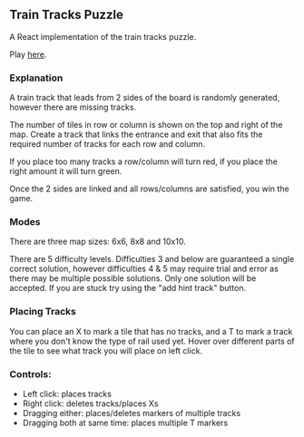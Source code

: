 <h2>Train Tracks Puzzle</h2>

<p>A React implementation of the train tracks puzzle.</p>

<p>Play <a href='https://morgan-sam.github.io/Train-Tracks-React/'>here</a>.</p>


<h3>Explanation</h3>
<p>A train track that leads from 2 sides of the board is randomly generated, however there are missing tracks.</p>
<p>The number of tiles in row or column is shown on the top and right of the map. Create a track that links the entrance and exit that also fits the required number of tracks for each row and column.</p>
<p>If you place too many tracks a row/column will turn red, if you place the right amount it will turn green.</p>
<p>Once the 2 sides are linked and all rows/columns are satisfied, you win the game.</p> 

<h3>Modes</h3>
<p>There are three map sizes: 6x6, 8x8 and 10x10.</p>
<p>There are 5 difficulty levels. Difficulties 3 and below are guaranteed a single correct solution, however difficulties 4 & 5 may require trial and error as there may be multiple possible solutions. Only one solution will be accepted. If you are stuck try using the "add hint track" button.</p>

<h3>Placing Tracks</h3>
<p>You can place an X to mark a tile that has no tracks, and a T to mark a track where you don't know the type of rail used yet. Hover over different parts of the tile to see what track you will place on left click. </p>

<h3>Controls:</h3>
<ul>
<li>Left click: places tracks</li>
<li>Right click: deletes tracks/places Xs</li>
<li>Dragging either: places/deletes markers of multiple tracks</li>
<li>Dragging both at same time: places multiple T markers</li>
</ul>
